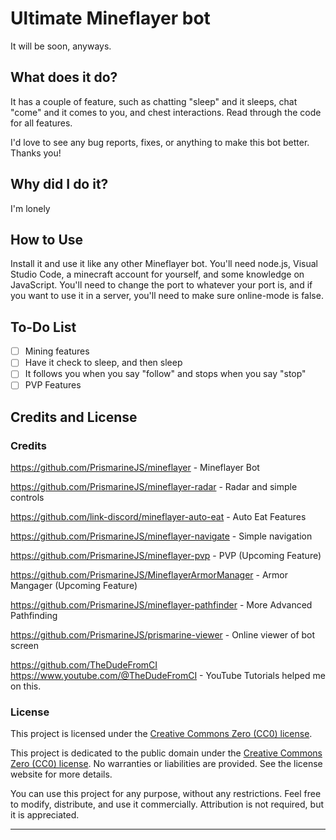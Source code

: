 # Ultimate Mineflayer bot
It will be soon, anyways.
## What does it do?
It has a couple of feature, such as chatting "sleep" and it sleeps, chat "come" and it comes to you, and chest interactions. Read through the code for all features.

I'd love to see any bug reports, fixes, or anything to make this bot better. Thanks you!

## Why did I do it?
I'm lonely

## How to Use

Install it and use it like any other Mineflayer bot. You'll need node.js, Visual Studio Code, a minecraft account for yourself, and some knowledge on JavaScript. You'll need to change the port to whatever your port is, and if you want to use it in a server, you'll need to make sure online-mode is false.

## To-Do List

- [ ] Mining features
- [ ] Have it check to sleep, and then sleep
- [ ] It follows you when you say "follow" and stops when you say "stop"
- [ ] PVP Features

## Credits and License

### Credits

https://github.com/PrismarineJS/mineflayer - Mineflayer Bot

https://github.com/PrismarineJS/mineflayer-radar - Radar and simple controls

https://github.com/link-discord/mineflayer-auto-eat - Auto Eat Features

https://github.com/PrismarineJS/mineflayer-navigate - Simple navigation

https://github.com/PrismarineJS/mineflayer-pvp - PVP (Upcoming Feature)

https://github.com/PrismarineJS/MineflayerArmorManager - Armor Mangager (Upcoming Feature)

https://github.com/PrismarineJS/mineflayer-pathfinder - More Advanced Pathfinding

https://github.com/PrismarineJS/prismarine-viewer - Online viewer of bot screen

https://github.com/TheDudeFromCI
https://www.youtube.com/@TheDudeFromCI - YouTube Tutorials helped me on this.


### License

This project is licensed under the [Creative Commons Zero (CC0) license](https://creativecommons.org/publicdomain/zero/1.0/).

This project is dedicated to the public domain under the [Creative Commons Zero (CC0) license](https://creativecommons.org/publicdomain/zero/1.0/). No warranties or liabilities are provided. See the license website for more details.

You can use this project for any purpose, without any restrictions. Feel free to modify, distribute, and use it commercially. Attribution is not required, but it is appreciated.



---
